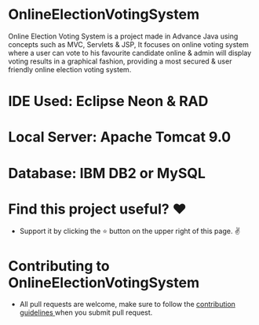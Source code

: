 # OnlineElectionVotingSystem
 
Online Election Voting System is a project made in Advance Java using concepts such as MVC, Servlets & JSP, It focuses on online voting system where a user can vote to his favourite candidate online & admin will display voting results in a graphical fashion, providing a most secured & user friendly online election voting system.
# IDE Used: Eclipse Neon & RAD
# Local Server: Apache Tomcat 9.0
# Database: IBM DB2 or MySQL

# Find this project useful? ❤️
* Support it by clicking the ⭐️ button on the upper right of this page. ✌️

# Contributing to OnlineElectionVotingSystem
* All pull requests are welcome, make sure to follow the <a href="https://github.com/nishittated/Online
ElectionVotingSystem/blob/master/CONTRIBUTING.md">contribution guidelines </a>when you submit pull request.
